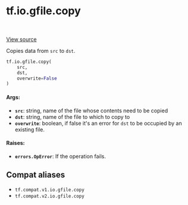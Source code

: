 <div itemscope itemtype="http://developers.google.com/ReferenceObject">
<meta itemprop="name" content="tf.io.gfile.copy" />
<meta itemprop="path" content="Stable" />
</div>

# tf.io.gfile.copy

<!-- Insert buttons and diff -->

<table class="tfo-notebook-buttons tfo-api" align="left">
</table>

<a target="_blank" href="/code/stable/tensorflow/python/lib/io/file_io.py">View source</a>



Copies data from `src` to `dst`.

``` python
tf.io.gfile.copy(
    src,
    dst,
    overwrite=False
)
```



<!-- Placeholder for "Used in" -->


#### Args:


* <b>`src`</b>: string, name of the file whose contents need to be copied
* <b>`dst`</b>: string, name of the file to which to copy to
* <b>`overwrite`</b>: boolean, if false it's an error for `dst` to be occupied by an
  existing file.


#### Raises:


* <b>`errors.OpError`</b>: If the operation fails.

## Compat aliases

* `tf.compat.v1.io.gfile.copy`
* `tf.compat.v2.io.gfile.copy`

